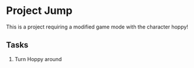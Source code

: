 # Project Jump

This is a project requiring a modified game mode with the character hoppy!

## Tasks
1. Turn Hoppy around
